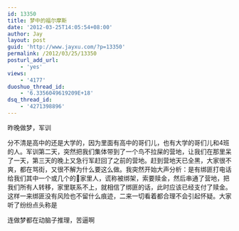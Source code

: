 ```yaml
---
id: 13350
title: 梦中的福尔摩斯
date: '2012-03-25T14:05:54+08:00'
author: Jay
layout: post
guid: 'http://www.jayxu.com/?p=13350'
permalink: /2012/03/25/13350
posturl_add_url:
    - 'yes'
views:
    - '4177'
duoshuo_thread_id:
    - '6.3356049619209E+18'
dsq_thread_id:
    - '4271398896'
---
```


昨晚做梦，军训

分不清是高中的还是大学的，因为里面有高中的哥们儿，也有大学的哥们儿和4班的人。军训第二天，突然把我们集体带到了一个鸟不拉屎的营地，让我们在那里呆了一天，第三天的晚上又急行军赶回了之前的营地。赶到营地天已全黑，大家很不爽，都在骂街，又很不解为什么要这么做。我突然开始大声分析：是有绑匪打电话给我们其中一个或几个的家里人，谎称被绑架，索要赎金，然后串通了营地，把我们所有人转移，家里联系不上，就相信了绑匪的话，此时应该已经支付了赎金。这样一来绑匪没有风险也不留什么痕迹，二来一切看着都合理不会引起怀疑。大家听了纷纷点头称是

连做梦都在动脑子推理，苦逼啊